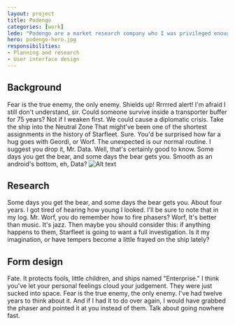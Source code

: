 ```yaml
---
layout: project
title: Podengo
categories: [work]
lede: "Podengo are a market research company who I was privileged enough to see go from a startup to a successful business. Their website is pink, but not as pink as it was."
hero: podengo-hero.jpg
responsibilities:
- Planning and research
- User interface design
---
```


## Background

Fear is the true enemy, the only enemy. Shields up! Rrrrred alert! I'm afraid I still don't understand, sir. Could someone survive inside a transporter buffer for 75 years? Not if I weaken first. We could cause a diplomatic crisis. Take the ship into the Neutral Zone That might've been one of the shortest assignments in the history of Starfleet.
Sure. You'd be surprised how far a hug goes with Geordi, or Worf. The unexpected is our normal routine. I suggest you drop it, Mr. Data. Well, that's certainly good to know. Some days you get the bear, and some days the bear gets you. Smooth as an android's bottom, eh, Data?
![Alt text](http://placekitten.com/1000/400 "A placeholder kitten")

## Research

Some days you get the bear, and some days the bear gets you. About four years. I got tired of hearing how young I looked. I'll be sure to note that in my log. Mr. Worf, you do remember how to fire phasers? Worf, It's better than music. It's jazz. Then maybe you should consider this: if anything happens to them, Starfleet is going to want a full investigation. Is it my imagination, or have tempers become a little frayed on the ship lately?

## Form design

Fate. It protects fools, little children, and ships named "Enterprise." I think you've let your personal feelings cloud your judgement. They were just sucked into space. Fear is the true enemy, the only enemy. I've had twelve years to think about it. And if I had it to do over again, I would have grabbed the phaser and pointed it at you instead of them. Talk about going nowhere fast.